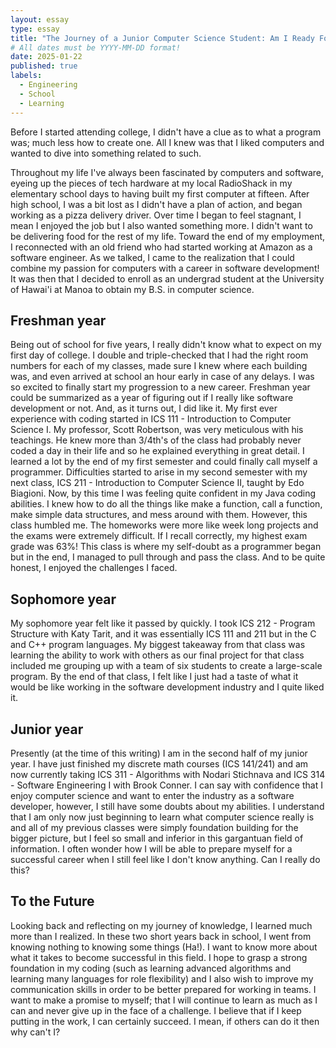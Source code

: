 ```yaml
---
layout: essay
type: essay
title: "The Journey of a Junior Computer Science Student: Am I Ready For Industry?"
# All dates must be YYYY-MM-DD format!
date: 2025-01-22
published: true
labels:
  - Engineering
  - School
  - Learning
---
```


Before I started attending college, I didn't have a clue as to what a program was; much less how to create one. All I knew was that I liked computers and wanted to dive into something related to such. 

  Throughout my life I've always been fascinated by computers and software, eyeing up the pieces of tech hardware at my local RadioShack in my elementary school days to having built my first computer at fifteen. 
After high school, I was a bit lost as I didn't have a plan of action, and began working as a pizza delivery driver. Over time I began to feel stagnant, I mean I enjoyed the job but I also wanted something more. I didn't want to be delivering food for the rest of my life. Toward the end of my employment, I reconnected with an old friend who had started
working at Amazon as a software engineer. As we talked, I came to the realization that I could combine my passion for computers with a career in software development!  It was then that I decided to enroll as an undergrad student at the University of Hawai'i at Manoa to obtain my B.S. in computer science.

## Freshman year
Being out of school for five years, I really didn't know what to expect on my first day of college. I double and triple-checked that I had the right room numbers for each of my classes, made sure I knew where each building was, and even arrived at school an hour early in case of any delays. I was so excited to finally start my progression to a new career.
Freshman year could be summarized as a year of figuring out if I really like software development or not. And, as it turns out, I did like it. My first ever experience with coding started in ICS 111 - Introduction to Computer Science I. My professor, Scott Robertson, was very meticulous with his teachings. He knew more than 3/4th's of the class had probably never
coded a day in their life and so he explained everything in great detail. I learned a lot by the end of my first semester and could finally call myself a programmer. Difficulties started to arise in my second semester with my next class, ICS 211 - Introduction to Computer Science II, taught by Edo Biagioni. Now, by this time I was feeling quite confident in my 
Java coding abilities. I knew how to do all the things like make a function, call a function, make simple data structures, and mess around with them. However, this class humbled me. The homeworks were more like week long projects and the exams were extremely difficult. If I recall correctly, my highest exam grade was 63%! This class is where my self-doubt as a programmer
began but in the end, I managed to pull through and pass the class. And to be quite honest, I enjoyed the challenges I faced. 


## Sophomore year
My sophomore year felt like it passed by quickly. I took ICS 212 - Program Structure with Katy Tarit, and it was essentially ICS 111 and 211 but in the C and C++ program languages. My biggest takeaway from that class was learning the ability to work with others as our final project for that class included me grouping up with a team of six students to create a 
large-scale program. By the end of that class, I felt like I just had a taste of what it would be like working in the software development industry and I quite liked it. 


## Junior year
Presently (at the time of this writing) I am in the second half of my junior year. I have just finished my discrete math courses (ICS 141/241) and am now currently taking ICS 311 - Algorithms with Nodari Stichnava and ICS 314 - Software Engineering I with Brook Conner. I can say with confidence that I enjoy computer science and want to enter the industry
as a software developer, however, I still have some doubts about my abilities. I understand that I am only now just beginning to learn what computer science really is and all of my previous classes were simply foundation building for the bigger picture, but I feel so small and inferior in this gargantuan field of information. I often wonder how I will be able to 
prepare myself for a successful career when I still feel like I don't know anything. Can I really do this?


## To the Future
Looking back and reflecting on my journey of knowledge, I learned much more than I realized. In these two short years back in school, I went from knowing nothing to knowing some things (Ha!). I want to know more about what it takes to become successful in this field. I hope to grasp a strong foundation in my coding (such as learning advanced algorithms and learning many languages for role flexibility) and I also wish to improve my communication skills in order to be better prepared for working in teams. I want to make a promise to myself; that I will continue to learn as much as I can and never give up in the face of a challenge. I believe that if I keep putting in the work, I can
certainly succeed. I mean, if others can do it then why can't I?
